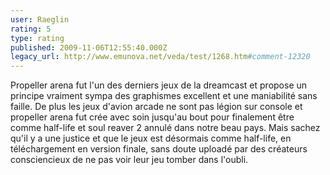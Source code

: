 ```yaml
---
user: Raeglin
rating: 5
type: rating
published: 2009-11-06T12:55:40.000Z
legacy_url: http://www.emunova.net/veda/test/1268.htm#comment-12320
---
```

Propeller arena fut l'un des derniers jeux de la dreamcast et propose un principe vraiment sympa des graphismes excellent et une maniabilité sans faille. De plus les jeux d'avion arcade ne sont pas légion sur console et propeller arena fut crée avec soin jusqu'au bout pour finalement être comme half-life et soul reaver 2 annulé dans notre beau pays. 
Mais sachez qu'il y a une justice et que le jeux est désormais comme half-life, en téléchargement en version finale, sans doute uploadé par des créateurs consciencieux de ne pas voir leur jeu tomber dans l'oubli.